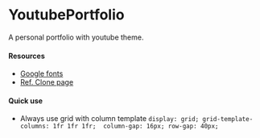 # YoutubePortfolio
A personal portfolio with youtube theme.



#### Resources
- [Google fonts](https://fonts.google.com/specimen/Roboto)
- [Ref. Clone page](https://www.youtube.com/@SuperSimpleDev/videos)

#### Quick use
- Always use grid with column template
`
    display: grid;
    grid-template-columns: 1fr 1fr 1fr; 
    column-gap: 16px;
    row-gap: 40px;
`



